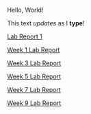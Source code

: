 Hello, World!

This text *updates* as I **type**!

[Lab Report 1](https://gianpaoloramos.github.io/cse15l-lab-reports/lab-report-1-week-0.html)

[Week 1 Lab Report](https://gianpaoloramos.github.io/cse15l-lab-reports/week-1-lab-report.html)

[Week 3 Lab Report](https://gianpaoloramos.github.io/cse15l-lab-reports/week-3-lab-report.html)

[Week 5 Lab Report](https://gianpaoloramos.github.io/cse15l-lab-reports/week-5-lab-report.html)

[Week 7 Lab Report](https://gianpaoloramos.github.io/cse15l-lab-reports/week-7-lab-report.html)

[Week 9 Lab Report](https://gianpaoloramos.github.io/cse15l-lab-reports/week-9-lab-report.html)